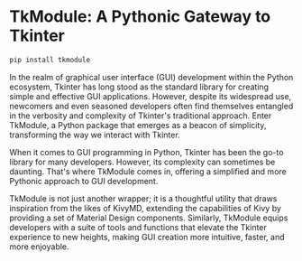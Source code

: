 # TkModule: A Pythonic Gateway to Tkinter

```bash
pip install tkmodule
```

In the realm of graphical user interface (GUI) development within the Python ecosystem, Tkinter has long stood as the standard library for creating simple and effective GUI applications. However, despite its widespread use, newcomers and even seasoned developers often find themselves entangled in the verbosity and complexity of Tkinter's traditional approach. Enter TkModule, a Python package that emerges as a beacon of simplicity, transforming the way we interact with Tkinter.

When it comes to GUI programming in Python, Tkinter has been the go-to library for many developers. However, its complexity can sometimes be daunting. That's where TkModule comes in, offering a simplified and more Pythonic approach to GUI development.

TkModule is not just another wrapper; it is a thoughtful utility that draws inspiration from the likes of KivyMD, extending the capabilities of Kivy by providing a set of Material Design components. Similarly, TkModule equips developers with a suite of tools and functions that elevate the Tkinter experience to new heights, making GUI creation more intuitive, faster, and more enjoyable.
